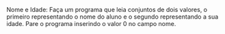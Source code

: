 Nome e Idade: Faça um programa que leia conjuntos de dois valores, o primeiro representando o nome do aluno e o segundo representando a sua idade.
Pare o programa inserindo o valor 0 no campo nome.